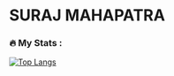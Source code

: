 <div>
    <h1><b>SURAJ MAHAPATRA</b></h1>
    </div>
</div>

### :fire: My Stats :

[![Top Langs](https://github-readme-stats.vercel.app/api/top-langs/?username=ktk04&layout=compact&theme=vision-friendly-dark)](https://github.com/anuraghazra/github-readme-stats)
